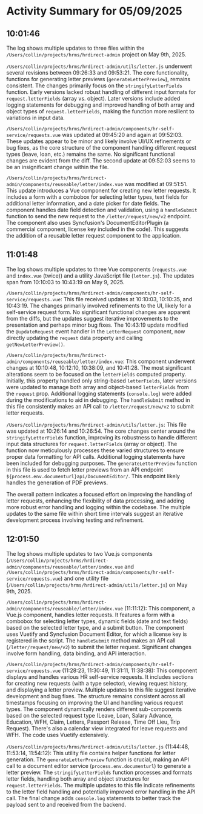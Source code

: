 # Activity Summary for 05/09/2025

## 10:01:46
The log shows multiple updates to three files within the `/Users/collin/projects/hrms/hrdirect-admin` project on May 9th, 2025.

`/Users/collin/projects/hrms/hrdirect-admin/utils/letter.js` underwent several revisions between 09:26:33 and 09:53:21.  The core functionality,  functions for generating letter previews (`generateLetterPreview`), remains consistent.  The changes primarily focus on the `stringifyLetterFields` function.  Early versions lacked robust handling of different input formats for `request.letterFields` (array vs. object). Later versions include added logging statements for debugging and improved handling of both array and object types of `request.letterFields`, making the function more resilient to variations in input data.

`/Users/collin/projects/hrms/hrdirect-admin/components/hr-self-service/requests.vue` was updated at 09:45:20 and again at 09:52:03.  These updates appear to be minor and likely involve UI/UX refinements or bug fixes, as the core structure of the component handling different request types (leave, loan, etc.)  remains the same. No significant functional changes are evident from the diff. The second update at 09:52:03 seems to be an insignificant change within the file.


`/Users/collin/projects/hrms/hrdirect-admin/components/reuseable/letter/index.vue` was modified at 09:51:51. This update introduces a Vue component for creating new letter requests. It includes a form with a combobox for selecting letter types, text fields for additional letter information, and a date picker for date fields.  The component handles date field detection and validation, using a `handleSubmit` function to send the new request to the `/letter/request/new/v2` endpoint.  The component also uses Syncfusion's DocumentEditorPlugin (a commercial component, license key included in the code).  This suggests the addition of a reusable letter request component to the application.


## 11:01:48
The log shows multiple updates to three Vue components (`requests.vue` and `index.vue` (twice)) and a utility JavaScript file (`letter.js`).  The updates span from 10:10:03 to 10:43:19 on May 9, 2025.


`/Users/collin/projects/hrms/hrdirect-admin/components/hr-self-service/requests.vue`: This file received updates at 10:10:03, 10:10:35, and 10:43:19.  The changes primarily involved refinements to the UI, likely for a self-service request form.  No significant functional changes are apparent from the diffs, but the updates suggest iterative improvements to the presentation and perhaps minor bug fixes.  The 10:43:19 update modified the `@updateRequest` event handler in the `LetterRequest` component, now directly updating the `request` data property and calling `getNewLetterPreview()`.


`/Users/collin/projects/hrms/hrdirect-admin/components/reuseable/letter/index.vue`: This component underwent changes at 10:10:48, 10:12:10, 10:38:09, and 10:41:28.  The most significant alterations seem to be focused on the `letterFields` computed property.  Initially, this property handled only string-based `letterFields`, later versions were updated to manage both array and object-based `letterFields` from the `request` prop.  Additional logging statements (`console.log`) were added during the modifications to aid in debugging. The `handleSubmit` method in this file consistently makes an API call to `/letter/request/new/v2` to submit letter requests.


`/Users/collin/projects/hrms/hrdirect-admin/utils/letter.js`: This file was updated at 10:26:14 and 10:26:54.  The core changes center around the `stringifyLetterFields` function, improving its robustness to handle different input data structures for `request.letterFields` (array or object).  The function now meticulously processes these varied structures to ensure proper data formatting for API calls.  Additional logging statements have been included for debugging purposes.  The `generateLetterPreview` function in this file is used to fetch letter previews from an API endpoint `${process.env.documenturl}api/DocumentEditor/`.  This endpoint likely handles the generation of PDF previews.

The overall pattern indicates a focused effort on improving the handling of letter requests, enhancing the flexibility of data processing, and adding more robust error handling and logging within the codebase.  The multiple updates to the same file within short time intervals suggest an iterative development process involving testing and refinement.


## 12:01:50
The log shows multiple updates to two Vue.js components (`/Users/collin/projects/hrms/hrdirect-admin/components/reuseable/letter/index.vue` and `/Users/collin/projects/hrms/hrdirect-admin/components/hr-self-service/requests.vue`) and one utility file (`/Users/collin/projects/hrms/hrdirect-admin/utils/letter.js`)  on May 9th, 2025.

`/Users/collin/projects/hrms/hrdirect-admin/components/reuseable/letter/index.vue` (11:11:12): This component, a Vue.js component, handles letter requests.  It features a form with a combobox for selecting letter types, dynamic fields (date and text fields) based on the selected letter type, and a submit button.  The component uses Vuetify and Syncfusion Document Editor, for which a license key is registered in the script.  The `handleSubmit` method makes an API call (`/letter/request/new/v2`) to submit the letter request.  Significant changes involve form handling, data binding, and API interaction.


`/Users/collin/projects/hrms/hrdirect-admin/components/hr-self-service/requests.vue` (11:28:23, 11:30:49, 11:31:11, 11:38:38): This component displays and handles various HR self-service requests. It includes sections for creating new requests (with a type selector), viewing request history, and displaying a letter preview. Multiple updates to this file suggest iterative development and bug fixes. The structure remains consistent across all timestamps focusing on improving the UI and handling various request types.  The component dynamically renders different sub-components based on the selected request type (Leave, Loan, Salary Advance, Education, WFH, Claim, Letters, Passport Release, Time Off Lieu, Trip Request). There's also a calendar view integrated for leave requests and WFH. The code uses Vuetify extensively.


`/Users/collin/projects/hrms/hrdirect-admin/utils/letter.js` (11:44:48, 11:53:14, 11:54:12): This utility file contains helper functions for letter generation.  The `generateLetterPreview` function is crucial, making an API call to a document editor service (`process.env.documenturl`) to generate a letter preview.  The `stringifyLetterFields` function processes and formats letter fields, handling both array and object structures for `request.letterFields`.  The multiple updates to this file indicate refinements to the letter field handling and potentially improved error handling in the API call. The final change adds `console.log` statements to better track the payload sent to and received from the backend.

